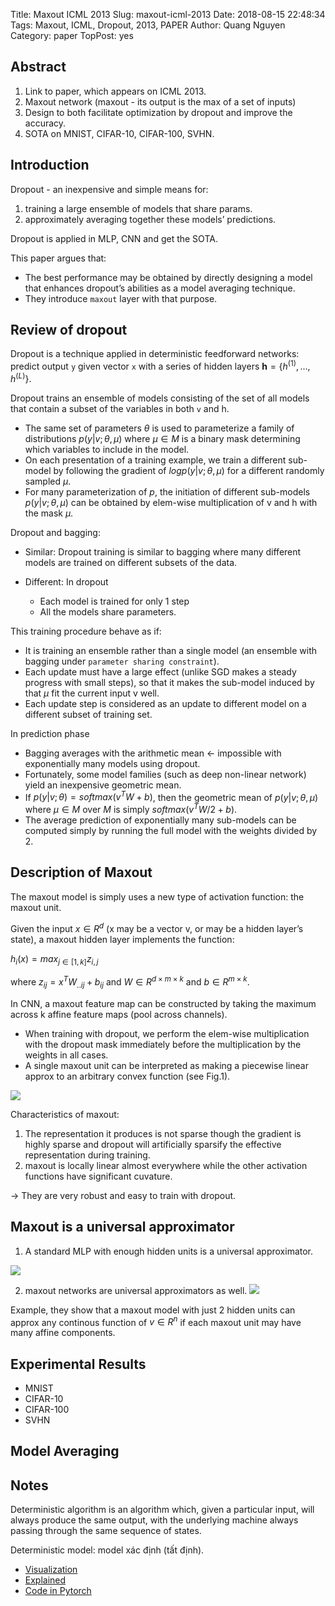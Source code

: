 Title: Maxout ICML 2013
Slug: maxout-icml-2013
Date: 2018-08-15 22:48:34
Tags: Maxout, ICML, Dropout, 2013, PAPER
Author: Quang Nguyen
Category: paper
TopPost: yes



Abstract
----------
1. Link to paper, which appears on ICML 2013.
2. Maxout network (maxout - its output is the max of a set of inputs)
3. Design to both facilitate optimization by dropout and improve the accuracy.
4. SOTA on MNIST, CIFAR-10, CIFAR-100, SVHN.


Introduction
----------

Dropout - an inexpensive and simple means for:

1. training a large ensemble of models that share params.
2. approximately averaging together these models’ predictions.

Dropout is applied in MLP, CNN and get the SOTA.

This paper argues that: 

- The best  performance may be obtained by directly designing a model that enhances dropout’s abilities as a model averaging technique.
- They introduce `maxout` layer with that purpose.


Review of dropout
----------

Dropout is a technique applied in deterministic feedforward networks: predict output `y` given vector `x` with a series of hidden layers $\textbf{h} = \{h^{(1)},...,h^{(L)}\}$.
 
 Dropout trains an ensemble of models consisting of the set of all models that contain a subset of the variables in both `v` and h. 

- The same set of parameters $\theta$ is used to parameterize a family of distributions $p(y|v; \theta, \mu)$ where $\mu \in M$ is a binary mask determining which variables to include in the model.
- On each presentation of a training example, we train a different sub-model by following the gradient of $logp(y|v;\theta, \mu)$ for a different randomly sampled $\mu$.
- For many parameterization of $p$, the initiation of different sub-models $p(y|v; \theta, \mu)$ can be obtained by elem-wise multiplication of v and h with the mask $\mu$. 

Dropout and bagging:

- Similar: Dropout training is similar to bagging where many different models are trained on different subsets of the data.


- Different: In dropout 
  - Each model is trained for only 1 step
  - All the models share parameters.

This training procedure behave as if: 

- It is training an ensemble rather than a single model (an ensemble with bagging under `parameter sharing constraint`).
- Each update must have a large effect (unlike SGD makes a steady progress with small steps), so that it makes the sub-model induced by that $\mu$ fit the current input v well.
- Each update step is considered as an update to different model on a different subset of training set.

In prediction phase

- Bagging averages with the arithmetic mean ← impossible with exponentially many models using dropout.
- Fortunately, some model families (such as deep non-linear network) yield an inexpensive geometric mean.
- If $p(y|v;\theta) = softmax(v^TW + b)$, then the geometric mean of $p(y|v; \theta, \mu)$ where $\mu \in M$ over $M$ is simply $softmax(v^TW/2 + b)$. 
- The average prediction of exponentially many sub-models can be computed simply by running the full model with the weights divided by 2.


Description of Maxout
----------

The maxout model is simply uses a new type of activation function: the maxout unit.

Given the input $x \in R^d$ (x may be a vector v, or may be a hidden layer’s state), a maxout hidden layer implements the function:

$h_i(x) = max_{j \in [1,k]}z_{i,j}$

where $z_{ij} = x^TW_{..ij} + b_{ij}$ and $W \in R^{d \times m\times k}$ and $b\in R^{m \times k}$.

In CNN, a maxout feature map can be constructed by taking the maximum across k affine feature maps (pool across channels). 


- When training with dropout, we perform the elem-wise multiplication with the dropout mask immediately before the multiplication by the weights in all cases.
- A single maxout unit can be interpreted as making a piecewise linear approx to an arbitrary convex function (see Fig.1).


![](https://d2mxuefqeaa7sj.cloudfront.net/s_181B4C9A1CF08268454C195FA358E6ED2E4EEEFD261BA3D2C40C18FCCF458838_1531408560500_image.png)


Characteristics of maxout:

1. The representation it produces is not sparse though the gradient is highly sparse and dropout will artificially sparsify the effective representation during training.
2. maxout is locally linear almost everywhere while the other activation functions have significant cuvature.

→ They are very robust and easy to train with dropout.


Maxout is a universal approximator
----------
1. A standard MLP with enough hidden units is a universal approximator. 


![](https://d2mxuefqeaa7sj.cloudfront.net/s_181B4C9A1CF08268454C195FA358E6ED2E4EEEFD261BA3D2C40C18FCCF458838_1531410910906_image.png)

2. maxout networks are universal approximators as well.
![](https://d2mxuefqeaa7sj.cloudfront.net/s_181B4C9A1CF08268454C195FA358E6ED2E4EEEFD261BA3D2C40C18FCCF458838_1531411300798_image.png)


Example, they show that a  maxout model with just 2 hidden units can approx any continous function of $v \in R^n$ if each maxout unit may have many affine components.




Experimental Results
----------
* MNIST
* CIFAR-10
* CIFAR-100
* SVHN

Model Averaging
----------


Notes
----------

Deterministic algorithm is an algorithm which, given a particular input, will always produce the same output, with the underlying machine always passing through the same sequence of states.

Deterministic model: model xác định (tất định).

* [Visualization](http://www.simon-hohberg.de/)
* [Explained](http://cs231n.github.io/neural-networks-1/)
* [Code in Pytorch](https://github.com/Duncanswilson/maxout-pytorch/blob/master/maxout_pytorch.ipynb)